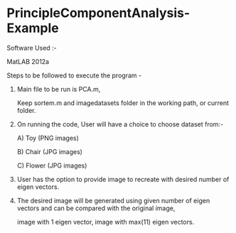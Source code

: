 # PrincipleComponentAnalysis-Example

Software Used :-

MatLAB 2012a	


Steps to be followed to execute the program - 

1. Main file to be run is PCA.m, 

   Keep sortem.m and imagedatasets folder in the working path, or current folder.
   

2. On running the code, User will have a choice to choose dataset from:-

      A) Toy (PNG images)
      
      B) Chair (JPG images)
      
      C) Flower (JPG images)
      
3. User has the option to provide image to recreate with desired number of eigen vectors.

4. The desired image will be generated using given number of eigen vectors and can be compared with the original image,

   image with 1 eigen vector, image with max(11) eigen vectors.
   

   
